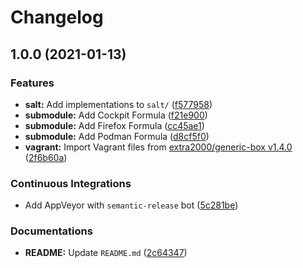 # Changelog

## 1.0.0 (2021-01-13)


### Features

* **salt:** Add implementations to `salt/` ([f577958](https://github.com/extra2000/firefox-box/commit/f5779581e054179382a499b37f35e4e35cc4c02d))
* **submodule:** Add Cockpit Formula ([f21e900](https://github.com/extra2000/firefox-box/commit/f21e900bbec8b8330e2c38540a7beb0f0c94f8fc))
* **submodule:** Add Firefox Formula ([cc45ae1](https://github.com/extra2000/firefox-box/commit/cc45ae13f828ae1b38250feaac4a2e62743222ac))
* **submodule:** Add Podman Formula ([d8cf5f0](https://github.com/extra2000/firefox-box/commit/d8cf5f0c351aa7b1d6c03042af9bf9005228635d))
* **vagrant:** Import Vagrant files from [extra2000/generic-box v1.4.0](https://github.com/extra2000/generic-box/releases/tag/v1.4.0) ([2f6b60a](https://github.com/extra2000/firefox-box/commit/2f6b60a945e61f0a1ba6b45325d4ca1c994b079d))


### Continuous Integrations

* Add AppVeyor with `semantic-release` bot ([5c281be](https://github.com/extra2000/firefox-box/commit/5c281be2ccb1ac3dcae76e86dc09b5926b693e32))


### Documentations

* **README:** Update `README.md` ([2c64347](https://github.com/extra2000/firefox-box/commit/2c643478851717a18e9b3afdcd994dcad3d360af))
